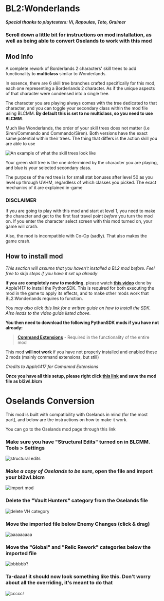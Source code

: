 # BL2:Wonderlands
***Special thanks to playtesters: Vi, Rapoulas, Toto, Graimer***

### Scroll down a little bit for instructions on mod installation, as well as being able to convert Oselands to work with this mod

## Mod Info

A complete rework of Borderlands 2 characters' skill trees to add functionality to **multiclass** similar to Wonderlands.

In essence, there are 6 skill tree branches crafted specifically for this mod, each one representing a Borderlands 2 character. As if the unique aspects of that character were condensed into a single tree.

The character you are playing always comes with the tree dedicated to that character, and you can toggle your secondary class within the mod file using BLCMM. **By default this is set to no multiclass, so you need to use BLCMM**.

Much like Wonderlands, the order of your skill trees does not matter (i.e Siren/Commando and Commando/Siren). Both versions have the exact same potential within their trees. The thing that differs is the action skill you are able to use

![An example of what the skill trees look like](https://i.imgur.com/J874JxV.png)


Your green skill tree is the one determined by the character you are playing, and blue is your selected secondary class.

The purpose of the red tree is for small stat bonuses after level 50 as you level up through UVHM, regardless of which classes you picked. The exact mechanics of it are explained in-game


### DISCLAIMER

If you are going to play with this mod and start at level 1, you need to make the character and get to the first fast travel point *before* you turn the mod on. If you enter the character select screen with this mod turned on, your game will crash.

Also, the mod is incompatible with Co-Op (sadly). That also makes the game crash.




## How to install mod

*This section will assume that you haven't installed a BL2 mod before. Feel free to skip steps if you have it set up already*

**If you are completely new to modding**, please watch **[this video](https://www.youtube.com/watch?v=57WxvASCX70&t=1s)** done by Apple1417 to install the PythonSDK. This is required for both executing the mod in the game to apply its effects, and to make other mods work that BL2:Wonderlands requires to function.

*You may also click [this link](https://bl-sdk.github.io/) for a written guide on how to install the SDK. Also leads to the video guide listed above.*

**You then need to download the following PythonSDK mods if you have not already:**

> **[Command Extensions](https://bl-sdk.github.io/mods/CommandExtensions/)** - Required in the functionality of the entire mod

This mod **will not work** if you have not properly installed and enabled these 2 mods (mainly command extensions, but still)

*Credits to Apple1417 for Comamnd Extensions*


**Once you have all this setup, please right click [this link](https://raw.githubusercontent.com/BLCM/BLCMods/master/Borderlands%202%20mods/osetor74/Oselands/Oselands.blcm) and save the mod file as bl2wl.blcm**


# Oselands Conversion

This mod is built with compatibility with Oselands in mind (for the most part), and below are the instructions on how to make it work.

You can go to the Oselands mod page through this link

### Make sure you have "Structural Edits" turned on in BLCMM.  Tools > Settings
![structural edits](https://i.imgur.com/GY64MHN.png)

### ***Make a copy of Oselands to be sure***, open the file and import your bl2wl.blcm
![import mod](https://i.imgur.com/9377L5D.png)

### Delete the "Vault Hunters" category from the Oselands file
![delete VH category](https://i.imgur.com/EvXXb5Q.png)

### Move the imported file below Enemy Changes (click & drag)
![aaaaaaaaa](https://i.imgur.com/ylKyVtK.png)

### Move the "Global" and "Relic Rework" categories below the imported file
![bbbbbb?](https://i.imgur.com/w08Laj9.png)

### Ta-daaa! it should now look something like this. Don't worry about all the overriding, it's meant to do that
![ccccc!](https://i.imgur.com/RDMNnsJ.png)
